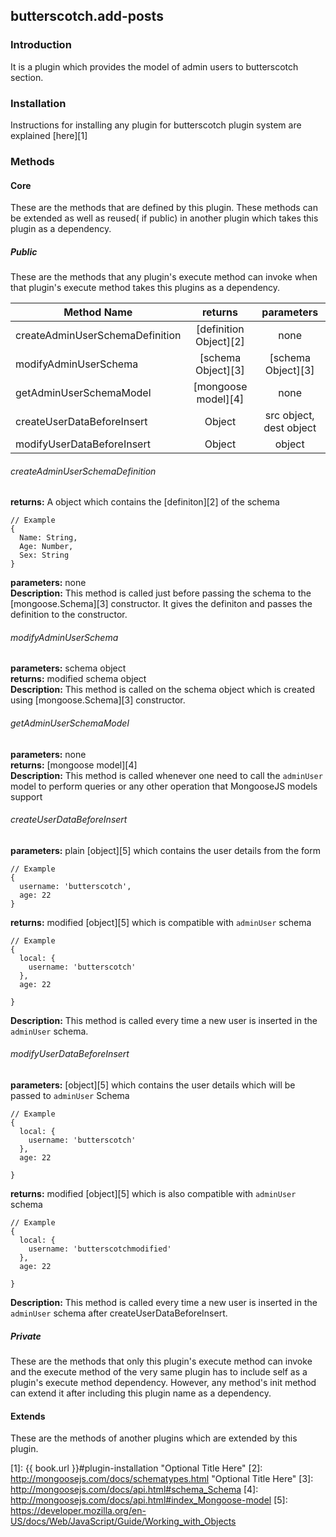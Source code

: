 ## butterscotch.add-posts

### Introduction

It is a plugin which provides the model of admin users to butterscotch section.

### Installation

Instructions for installing any plugin for butterscotch plugin system are explained [here][1] 


### Methods

#### Core

These are the methods that are defined by this plugin. These methods can be extended as well as reused( if public) in another plugin which takes this plugin as a dependency.

##### Public

These are the methods that any plugin's execute method can invoke when that plugin's execute method takes this plugins as a dependency.

| Method Name                          | returns                             | parameters                  |
| ------------------------------------ |:-----------------------------------:|:---------------------------:|
| createAdminUserSchemaDefinition      | [definition Object][2]              | none      |
| modifyAdminUserSchema                | [schema Object][3]                  | [schema Object][3]          |
| getAdminUserSchemaModel              | [mongoose model][4]                 | none                        |
| createUserDataBeforeInsert           | Object                              | src object, dest object     |
| modifyUserDataBeforeInsert           | Object                              | object                      |


###### createAdminUserSchemaDefinition  

**returns:** A object which contains the [definiton][2] of the schema  
```
// Example
{
  Name: String,
  Age: Number,
  Sex: String
}
```
**parameters:** none  
**Description:** This method is called just before passing the schema to the [mongoose.Schema][3] constructor. It gives the definiton and passes the definition to the constructor.  

###### modifyAdminUserSchema  

**parameters:** schema object  
**returns:** modified schema object  
**Description:** This method is called on the schema object which is created using [mongoose.Schema][3] constructor.  

###### getAdminUserSchemaModel  

**parameters:** none  
**returns:** [mongoose model][4]  
**Description:** This method is called whenever one need to call the `adminUser` model to perform queries or any other operation that MongooseJS models support  

###### createUserDataBeforeInsert  

**parameters:** plain [object][5] which contains the user details from the form
```
// Example
{
  username: 'butterscotch',
  age: 22
}
```
**returns:** modified [object][5] which is compatible with `adminUser` schema  
```
// Example
{
  local: {
    username: 'butterscotch'
  },
  age: 22

}
```
**Description:** This method is called every time a new user is inserted in the `adminUser` schema.  

###### modifyUserDataBeforeInsert  

**parameters:** [object][5] which contains the user details which will be passed to `adminUser` Schema
```
// Example
{
  local: {
    username: 'butterscotch'
  },
  age: 22

}
```
**returns:** modified [object][5] which is also compatible with `adminUser` schema  
```
// Example
{
  local: {
    username: 'butterscotchmodified'
  },
  age: 22

}
```
**Description:** This method is called every time a new user is inserted in the `adminUser` schema after createUserDataBeforeInsert.  

##### Private

These are the methods that only this plugin's execute method can invoke and the execute method of the very same plugin has to include self as a plugin's execute method dependency. However, any method's init method can extend it after including this plugin name as a dependency.

#### Extends

These are the methods of another plugins which are extended by this plugin.



[1]: {{ book.url }}#plugin-installation  "Optional Title Here"
[2]: http://mongoosejs.com/docs/schematypes.html  "Optional Title Here"
[3]: http://mongoosejs.com/docs/api.html#schema_Schema
[4]: http://mongoosejs.com/docs/api.html#index_Mongoose-model
[5]: https://developer.mozilla.org/en-US/docs/Web/JavaScript/Guide/Working_with_Objects